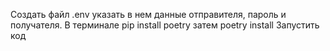 Создать файл .env указать в нем данные отправителя, пароль и получателя.
В терминале pip install poetry
затем poetry install 
Запустить код
